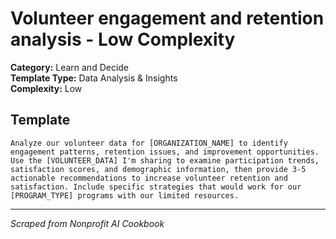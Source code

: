 # Volunteer engagement and retention analysis - Low Complexity

**Category:** Learn and Decide  
**Template Type:** Data Analysis & Insights  
**Complexity:** Low

## Template

```
Analyze our volunteer data for [ORGANIZATION_NAME] to identify engagement patterns, retention issues, and improvement opportunities. Use the [VOLUNTEER_DATA] I'm sharing to examine participation trends, satisfaction scores, and demographic information, then provide 3-5 actionable recommendations to increase volunteer retention and satisfaction. Include specific strategies that would work for our [PROGRAM_TYPE] programs with our limited resources.
```

---
*Scraped from Nonprofit AI Cookbook*
